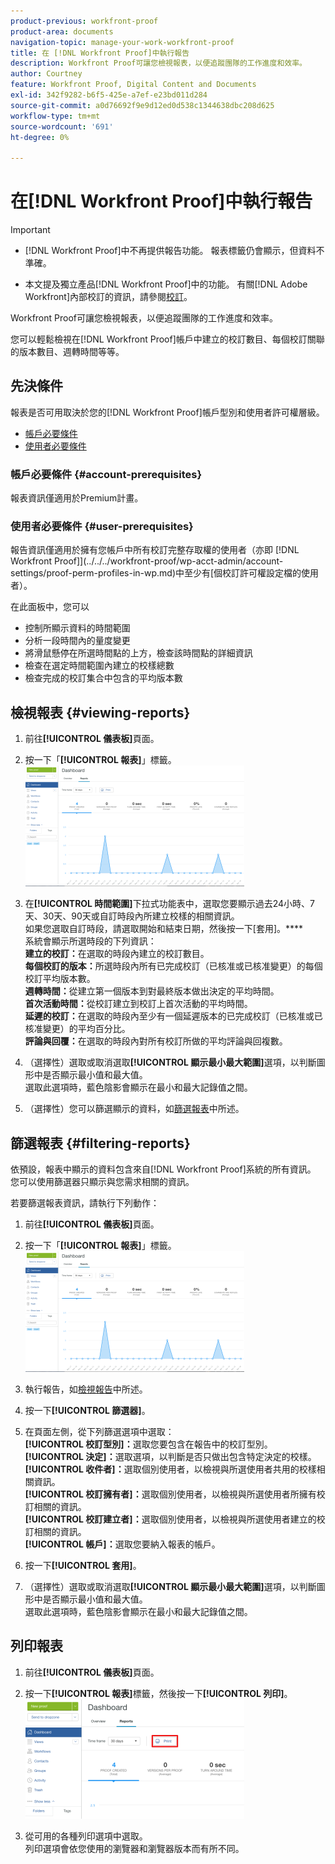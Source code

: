 ```yaml
---
product-previous: workfront-proof
product-area: documents
navigation-topic: manage-your-work-workfront-proof
title: 在 [!DNL Workfront Proof]中執行報告
description: Workfront Proof可讓您檢視報表，以便追蹤團隊的工作進度和效率。
author: Courtney
feature: Workfront Proof, Digital Content and Documents
exl-id: 342f9282-b6f5-425e-a7ef-e23bd011d284
source-git-commit: a0d76692f9e9d12ed0d538c1344638dbc208d625
workflow-type: tm+mt
source-wordcount: '691'
ht-degree: 0%

---
```


# 在[!DNL Workfront Proof]中執行報告


>[!IMPORTANT]
>
>* <span class="previe">[!DNL Workfront Proof]中不再提供報告功能。 報表標籤仍會顯示，但資料不準確。</span>
> 
>* 本文提及獨立產品[!DNL Workfront Proof]中的功能。 有關[!DNL Adobe Workfront]內部校訂的資訊，請參閱[校訂](../../../review-and-approve-work/proofing/proofing.md)。

Workfront Proof可讓您檢視報表，以便追蹤團隊的工作進度和效率。

您可以輕鬆檢視在[!DNL Workfront Proof]帳戶中建立的校訂數目、每個校訂關聯的版本數目、週轉時間等等。

## 先決條件

報表是否可用取決於您的[!DNL Workfront Proof]帳戶型別和使用者許可權層級。

* [帳戶必要條件](#account-prerequisites)
* [使用者必要條件](#user-prerequisites)

### 帳戶必要條件 {#account-prerequisites}

報表資訊僅適用於Premium計畫。

### 使用者必要條件 {#user-prerequisites}

報告資訊僅適用於擁有您帳戶中所有校訂完整存取權的使用者（亦即 [!DNL Workfront Proof]](../../../workfront-proof/wp-acct-admin/account-settings/proof-perm-profiles-in-wp.md)中至少有[個校訂許可權設定檔的使用者）。

在此面板中，您可以

* 控制所顯示資料的時間範圍
* 分析一段時間內的量度變更
* 將滑鼠懸停在所選時間點的上方，檢查該時間點的詳細資訊
* 檢查在選定時間範圍內建立的校樣總數
* 檢查完成的校訂集合中包含的平均版本數

## 檢視報表 {#viewing-reports}

1. 前往&#x200B;**[!UICONTROL 儀表板]**&#x200B;頁面。
1. 按一下「**[!UICONTROL 報表]**」標籤。\
   ![proof_reports.png](assets/proof-reports-350x193.png)

1. 在&#x200B;**[!UICONTROL 時間範圍]**&#x200B;下拉式功能表中，選取您要顯示過去24小時、7天、30天、90天或自訂時段內所建立校樣的相關資訊。\
   如果您選取自訂時段，請選取開始和結束日期，然後按一下[套用]。****\
   系統會顯示所選時段的下列資訊：\
   **建立的校訂：**&#x200B;在選取的時段內建立的校訂數目。\
   **每個校訂的版本：**&#x200B;所選時段內所有已完成校訂（已核准或已核准變更）的每個校訂平均版本數。\
   **週轉時間：**&#x200B;從建立第一個版本到對最終版本做出決定的平均時間。\
   **首次活動時間：**&#x200B;從校訂建立到校訂上首次活動的平均時間。\
   **延遲的校訂：**&#x200B;在選取的時段內至少有一個延遲版本的已完成校訂（已核准或已核准變更）的平均百分比。\
   **評論與回覆：**&#x200B;在選取的時段內對所有校訂所做的平均評論與回複數。

1. （選擇性）選取或取消選取&#x200B;**[!UICONTROL 顯示最小最大範圍]**&#x200B;選項，以判斷圖形中是否顯示最小值和最大值。\
   選取此選項時，藍色陰影會顯示在最小和最大記錄值之間。

1. （選擇性）您可以篩選顯示的資料，如[篩選報表](#filtering-reports)中所述。

## 篩選報表 {#filtering-reports}

依預設，報表中顯示的資料包含來自[!DNL Workfront Proof]系統的所有資訊。 您可以使用篩選器只顯示與您需求相關的資訊。

若要篩選報表資訊，請執行下列動作：

1. 前往&#x200B;**[!UICONTROL 儀表板]**&#x200B;頁面。
1. 按一下「**[!UICONTROL 報表]**」標籤。\
   ![proof_reports.png](assets/proof-reports-350x193.png)

1. 執行報告，如[檢視報告](#viewing-reports)中所述。
1. 按一下&#x200B;**[!UICONTROL 篩選器]**。

1. 在頁面左側，從下列篩選選項中選取：\
   **[!UICONTROL 校訂型別]：**&#x200B;選取您要包含在報告中的校訂型別。\
   **[!UICONTROL 決定]：**&#x200B;選取選項，以判斷是否只做出包含特定決定的校樣。\
   **[!UICONTROL 收件者]：**&#x200B;選取個別使用者，以檢視與所選使用者共用的校樣相關資訊。\
   **[!UICONTROL 校訂擁有者]：**&#x200B;選取個別使用者，以檢視與所選使用者所擁有校訂相關的資訊。\
   **[!UICONTROL 校訂建立者]：**&#x200B;選取個別使用者，以檢視與所選使用者建立的校訂相關的資訊。\
   **[!UICONTROL 帳戶]：**&#x200B;選取您要納入報表的帳戶。

1. 按一下&#x200B;**[!UICONTROL 套用]**。
1. （選擇性）選取或取消選取&#x200B;**[!UICONTROL 顯示最小最大範圍]**&#x200B;選項，以判斷圖形中是否顯示最小值和最大值。\
   選取此選項時，藍色陰影會顯示在最小和最大記錄值之間。

## 列印報表

1. 前往&#x200B;**[!UICONTROL 儀表板]**&#x200B;頁面。
1. 按一下&#x200B;**[!UICONTROL 報表]**&#x200B;標籤，然後按一下&#x200B;**[!UICONTROL 列印]**。\
   ![proof_reports_print.png](assets/proof-reports-print-350x191.png)

1. 從可用的各種列印選項中選取。\
   列印選項會依您使用的瀏覽器和瀏覽器版本而有所不同。
